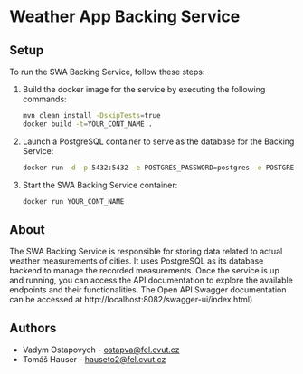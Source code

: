 # Weather App Backing Service

## Setup

To run the SWA Backing Service, follow these steps:

1. Build the docker image for the service by executing the following commands:
   ```bash
   mvn clean install -DskipTests=true
   docker build -t=YOUR_CONT_NAME .
    ```
2. Launch a PostgreSQL container to serve as the database for the Backing Service:
    ```bash
    docker run -d -p 5432:5432 -e POSTGRES_PASSWORD=postgres -e POSTGRES_USER=main -e POSTGRES_DB=measurements --name=postgres_cont postgres
    ```
4. Start the SWA Backing Service container:
   ```bash
   docker run YOUR_CONT_NAME
    ```
## About 
The SWA Backing Service is responsible for storing data related to actual weather 
measurements of cities. It uses PostgreSQL as its database backend to manage the 
recorded measurements.
Once the service is up and running, you can access the API documentation to explore the available endpoints and their 
functionalities. The Open API Swagger documentation can be accessed at http://localhost:8082/swagger-ui/index.html)
## Authors

- Vadym Ostapovych - ostapva@fel.cvut.cz
- Tomáš Hauser - hauseto2@fel.cvut.cz


